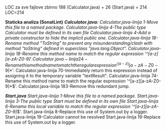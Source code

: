 LOC za sve fajlove zbirno 188 (Calculator.java) + 26 (Start.java) = 214
LOC=214

**Staticka analiza (SonatLint)**
***Calculator.java:**
Calculator.java-linija 1-Move this file to a named package.
Calculator.java-linija 4-The public type Calculator must be defined in its own file
Calculator.java-linija 4-Add a private constructor to hide the implicit public one.
Calculator.java-linija 18-Rename method "ToString" to prevent any misunderstanding/clash with method "toString" defined in superclass "java.lang.Object".
Calculator.java-linija 18-Rename this method name to match the regular expression '^[a-z][a-zA-Z0-9]*$'.
Calculator.java-linija 24-Rename this method name to match the regular expression '^[a-z][a-zA-Z0-9]*$'.
Calculator.java-linija 70-Immediately return this expression instead of assigning it to the temporary variable "textResult".
Calculator.java-linija 74-Rename this method name to match the regular expression '^[a-z][a-zA-Z0-9]*$'.
Calculator.java-linija 183-Remove this redundant jump.

***Start.java**
Start.java-linija 1-Move this file to a named package.
Start.java-linija 3-The public type Start must be defined in its own file
Start.java-linija 6-Rename this local variable to match the regular expression '^[a-z][a-zA-Z0-9]*$'.
Start.java-linija 8-Replace this use of System.out by a logger.
Start.java-linija 19-Calculator cannot be resolved
Start.java-linija 19-Replace this use of System.out by a logger.
